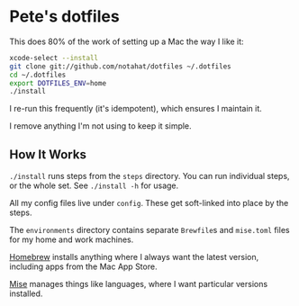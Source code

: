 # Pete's dotfiles

This does 80% of the work of setting up a Mac the way I like it:

```sh
xcode-select --install
git clone git://github.com/notahat/dotfiles ~/.dotfiles
cd ~/.dotfiles
export DOTFILES_ENV=home
./install
```

I re-run this frequently (it's idempotent), which ensures I maintain it.

I remove anything I'm not using to keep it simple.

## How It Works

`./install` runs steps from the `steps` directory. You can run individual steps, or the whole set. See `./install -h` for usage.

All my config files live under `config`. These get soft-linked into place by the steps.

The `environments` directory contains separate `Brewfile`s and `mise.toml` files for my home and work machines.

[Homebrew](https://brew.sh) installs anything where I always want the latest version, including apps from the Mac App Store.

[Mise](https://mise.jdx.dev/) manages things like languages, where I want particular versions installed.
